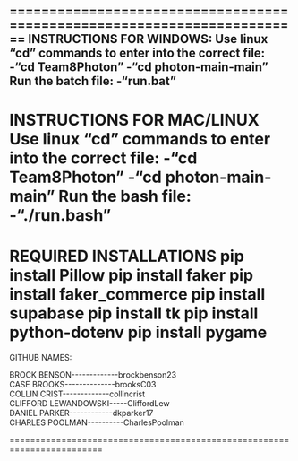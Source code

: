 ========================================================================
INSTRUCTIONS FOR WINDOWS:
Use linux “cd” commands to enter into the correct file:
     -“cd Team8Photon”
     -“cd photon-main-main”
Run the batch file:
     -“run.bat”
------------------------------------------------------------------------
INSTRUCTIONS FOR MAC/LINUX
Use linux “cd” commands to enter into the correct file:
     -“cd Team8Photon”
     -“cd photon-main-main”
Run the bash file:
     -“./run.bash”
========================================================================
REQUIRED INSTALLATIONS
pip install Pillow
pip install faker
pip install faker_commerce
pip install supabase
pip install tk
pip install python-dotenv
pip install pygame
========================================================================
GITHUB NAMES:

BROCK BENSON-------------brockbenson23  
CASE BROOKS--------------brooksC03      
COLLIN CRIST-------------collincrist    
CLIFFORD LEWANDOWSKI-----CliffordLew    
DANIEL PARKER------------dkparker17     
CHARLES POOLMAN----------CharlesPoolman 

========================================================================
